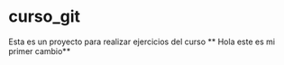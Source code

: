 # curso_git
Esta es un proyecto para realizar ejercicios del curso
** Hola este es mi primer cambio**
